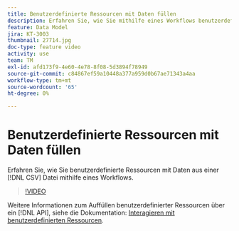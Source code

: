 ```yaml
---
title: Benutzerdefinierte Ressourcen mit Daten füllen
description: Erfahren Sie, wie Sie mithilfe eines Workflows benutzerdefinierte Ressourcen mit Daten aus einer CSV-Datei füllen.
feature: Data Model
jira: KT-3003
thumbnail: 27714.jpg
doc-type: feature video
activity: use
team: TM
exl-id: afd173f9-4e60-4e78-8f08-5d3894f78949
source-git-commit: c84867ef59a10448a377a959d0b67ae71343a4aa
workflow-type: tm+mt
source-wordcount: '65'
ht-degree: 0%

---
```


# Benutzerdefinierte Ressourcen mit Daten füllen

Erfahren Sie, wie Sie benutzerdefinierte Ressourcen mit Daten aus einer [!DNL CSV] Datei mithilfe eines Workflows.

>[!VIDEO](https://video.tv.adobe.com/v/27714?quality=9)

Weitere Informationen zum Auffüllen benutzerdefinierter Ressourcen über ein [!DNL API], siehe die Dokumentation: [Interagieren mit benutzerdefinierten Ressourcen](https://experienceleague.adobe.com/docs/campaign-standard/using/working-with-apis/interacting-with-custom-resources.html).
